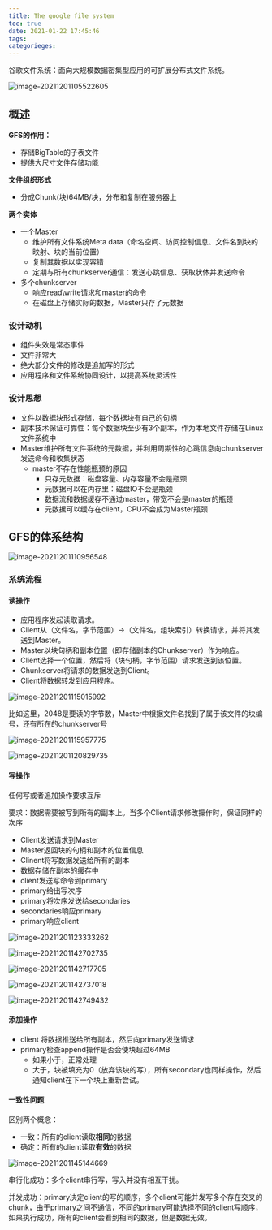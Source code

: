 ```yaml
---
title: The google file system
toc: true
date: 2021-01-22 17:45:46
tags:
categorieges:
---
```


谷歌文件系统：面向大规模数据密集型应用的可扩展分布式文件系统。

![image-20211201105522605](The-google-file-system/image-20211201105522605.png)

<!--more-->

## 概述

**GFS的作用：**

* 存储BigTable的子表文件
* 提供大尺寸文件存储功能

**文件组织形式**

* 分成Chunk(块)64MB/块，分布和复制在服务器上

**两个实体**

* 一个Master
  * 维护所有文件系统Meta data（命名空间、访问控制信息、文件名到块的映射、块的当前位置）
  * 复制其数据以实现容错
  * 定期与所有chunkserver通信：发送心跳信息、获取状体并发送命令
* 多个chunkserver
  * 响应read\write请求和master的命令
  * 在磁盘上存储实际的数据，Master只存了元数据

### 设计动机

* 组件失效是常态事件
* 文件非常大
* 绝大部分文件的修改是追加写的形式
* 应用程序和文件系统协同设计，以提高系统灵活性

### 设计思想

* 文件以数据块形式存储，每个数据块有自己的句柄
* 副本技术保证可靠性：每个数据块至少有3个副本，作为本地文件存储在Linux文件系统中
* Master维护所有文件系统的元数据，并利用周期性的心跳信息向chunkserver发送命令和收集状态
  * master不存在性能瓶颈的原因
    * 只存元数据：磁盘容量、内存容量不会是瓶颈
    * 元数据可以在内存里：磁盘IO不会是瓶颈
    * 数据流和数据缓存不通过master，带宽不会是master的瓶颈
    * 元数据可以缓存在client，CPU不会成为Master瓶颈

## GFS的体系结构

![image-20211201110956548](The-google-file-system/image-20211201110956548.png)

### 系统流程

#### 读操作

* 应用程序发起读取请求。
* Client从（文件名，字节范围）->（文件名，组块索引）转换请求，并将其发送到Master。
* Master以块句柄和副本位置（即存储副本的Chunkserver）作为响应。
* Client选择一个位置，然后将（块句柄，字节范围）请求发送到该位置。
* Chunkserver将请求的数据发送到Client。
* Client将数据转发到应用程序。

![image-20211201115015992](The-google-file-system/image-20211201115015992.png)

比如这里，2048是要读的字节数，Master中根据文件名找到了属于该文件的块编号，还有所在的chunkserver号

![image-20211201115957775](The-google-file-system/image-20211201115957775.png)

![image-20211201120829735](The-google-file-system/image-20211201120829735.png)

#### 写操作

任何写或者追加操作要求互斥

要求：数据需要被写到所有的副本上。当多个Client请求修改操作时，保证同样的次序

* Client发送请求到Master
* Master返回块的句柄和副本的位置信息
* Clinent将写数据发送给所有的副本
* 数据存储在副本的缓存中
* client发送写命令到primary
* primary给出写次序
* primary将次序发送给secondaries
* secondaries响应primary
* primary响应client

![image-20211201123333262](The-google-file-system/image-20211201123333262.png)

![image-20211201142702735](The-google-file-system/image-20211201142702735.png)

![image-20211201142717705](The-google-file-system/image-20211201142717705.png)

![image-20211201142737018](The-google-file-system/image-20211201142737018.png)

![image-20211201142749432](The-google-file-system/image-20211201142749432.png)



#### 添加操作

* client 将数据推送给所有副本，然后向primary发送请求
* primary检查append操作是否会使块超过64MB
  * 如果小于，正常处理
  * 大于，块被填充为0（放弃该块的写），所有secondary也同样操作，然后通知client在下一个块上重新尝试。

#### 一致性问题

区别两个概念：

* 一致：所有的client读取**相同**的数据
* 确定：所有的client读取**有效**的数据

![image-20211201145144669](The-google-file-system/image-20211201145144669.png)

串行化成功：多个client串行写，写入并没有相互干扰。

并发成功：primary决定client的写的顺序，多个client可能并发写多个存在交叉的chunk，由于primary之间不通信，不同的primary可能选择不同的client写顺序，如果执行成功，所有的client会看到相同的数据，但是数据无效。
